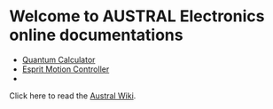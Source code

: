# Welcome to AUSTRAL Electronics online documentations

* [Quantum Calculator](https://github.com/austral-electronics/wiki/wiki/Quantum-Calculator)
* [Esprit Motion Controller](https://github.com/austral-electronics/wiki/wiki/Quantum-Calculator)
* 
Click here to read the [Austral Wiki](https://github.com/austral-electronics/wiki/wiki).


